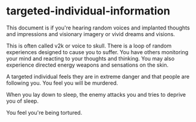# targeted-individual-information

This document is if you're hearing random voices and implanted thoughts and impressions and visionary imagery or vivid dreams and visions.

This is often called v2k or voice to skull. There is a loop of random experiences designed to cause you to suffer. You have others monitoring your mind and reacting to your thoughts and thinking. You may also experience directed energy weapons and sensations on the skin.

A targeted individual feels they are in extreme danger and that people are following you. You feel you will be murdered.

When you lay down to sleep, the enemy attacks you and tries to deprive you of sleep.

You feel you're being tortured.



